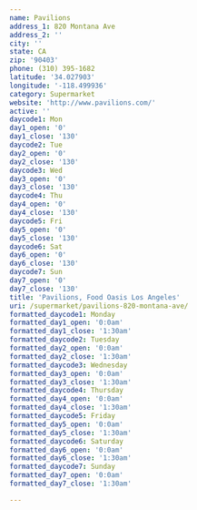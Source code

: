 ```yaml
---
name: Pavilions
address_1: 820 Montana Ave
address_2: ''
city: ''
state: CA
zip: '90403'
phone: (310) 395-1682
latitude: '34.027903'
longitude: '-118.499936'
category: Supermarket
website: 'http://www.pavilions.com/'
active: ''
daycode1: Mon
day1_open: '0'
day1_close: '130'
daycode2: Tue
day2_open: '0'
day2_close: '130'
daycode3: Wed
day3_open: '0'
day3_close: '130'
daycode4: Thu
day4_open: '0'
day4_close: '130'
daycode5: Fri
day5_open: '0'
day5_close: '130'
daycode6: Sat
day6_open: '0'
day6_close: '130'
daycode7: Sun
day7_open: '0'
day7_close: '130'
title: 'Pavilions, Food Oasis Los Angeles'
uri: /supermarket/pavilions-820-montana-ave/
formatted_daycode1: Monday
formatted_day1_open: '0:0am'
formatted_day1_close: '1:30am'
formatted_daycode2: Tuesday
formatted_day2_open: '0:0am'
formatted_day2_close: '1:30am'
formatted_daycode3: Wednesday
formatted_day3_open: '0:0am'
formatted_day3_close: '1:30am'
formatted_daycode4: Thursday
formatted_day4_open: '0:0am'
formatted_day4_close: '1:30am'
formatted_daycode5: Friday
formatted_day5_open: '0:0am'
formatted_day5_close: '1:30am'
formatted_daycode6: Saturday
formatted_day6_open: '0:0am'
formatted_day6_close: '1:30am'
formatted_daycode7: Sunday
formatted_day7_open: '0:0am'
formatted_day7_close: '1:30am'

---
```

